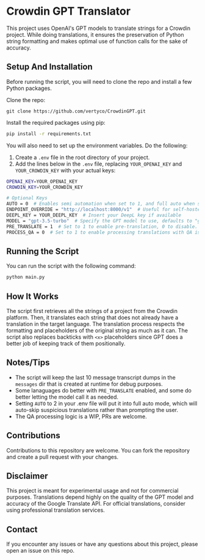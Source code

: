 # Crowdin GPT Translator

This project uses OpenAI's GPT models to translate strings for a Crowdin project. While doing translations, it ensures the preservation of Python string formatting and makes optimal use of function calls for the sake of accuracy.

## Setup And Installation

Before running the script, you will need to clone the repo and install a few Python packages.

Clone the repo:

```
git clone https://github.com/vertyco/CrowdinGPT.git
```

Install the required packages using pip:

```sh
pip install -r requirements.txt
```

You will also need to set up the environment variables. Do the following:

1. Create a `.env` file in the root directory of your project.
2. Add the lines below in the `.env` file, replacing `YOUR_OPENAI_KEY` and `YOUR_CROWDIN_KEY` with your actual keys:

```sh
OPENAI_KEY=YOUR_OPENAI_KEY
CROWDIN_KEY=YOUR_CROWDIN_KEY

# Optional Keys
AUTO = 0  # Enables semi automation when set to 1, and full auto when set to 2, requires confirmation when set to 0.
ENDPOINT_OVERRIDE = "http://localhost:8000/v1"  # Useful for self-hosted models
DEEPL_KEY = YOUR_DEEPL_KEY  # Insert your DeepL key if available
MODEL = "gpt-3.5-turbo"  # Specify the GPT model to use, defaults to "gpt-3.5-turbo" if not provided
PRE_TRANSLATE = 1  # Set to 1 to enable pre-translation, 0 to disable. Disabled by default.
PROCESS_QA = 0  # Set to 1 to enable processing translations with QA issues with GPT
```

## Running the Script

You can run the script with the following command:

```sh
python main.py
```

## How It Works

The script first retrieves all the strings of a project from the Crowdin platform. Then, it translates each string that does not already have a translation in the target language. The translation process respects the formatting and placeholders of the original string as much as it can. The script also replaces backticks with `<x>` placeholders since GPT does a better job of keeping track of them positionally.

## Notes/Tips

- The script will keep the last 10 message transcript dumps in the `messages` dir that is created at runtime for debug purposes.
- Some lanaguages do better with `PRE_TRANSLATE` enabled, and some do better letting the model call it as needed.
- Setting `AUTO` to 2 in your .env file will put it into full auto mode, which will auto-skip suspicious translations rather than prompting the user.
- The QA processing logic is a WIP, PRs are welcome.

## Contributions

Contributions to this repository are welcome. You can fork the repository and create a pull request with your changes.

## Disclaimer

This project is meant for experimental usage and not for commercial purposes. Translations depend highly on the quality of the GPT model and accuracy of the Google Translate API. For official translations, consider using professional translation services.

## Contact

If you encounter any issues or have any questions about this project, please open an issue on this repo.
